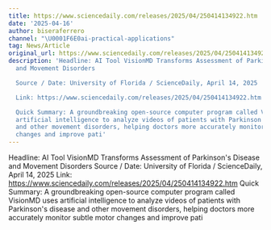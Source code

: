 ```yaml
---
title: https://www.sciencedaily.com/releases/2025/04/250414134922.htm
date: '2025-04-16'
author: biseraferrero
channel: "\U0001F6E0ai-practical-applications"
tag: News/Article
original_url: https://www.sciencedaily.com/releases/2025/04/250414134922.htm
description: 'Headline: AI Tool VisionMD Transforms Assessment of Parkinson''s Disease
  and Movement Disorders

  Source / Date: University of Florida / ScienceDaily, April 14, 2025

  Link: https://www.sciencedaily.com/releases/2025/04/250414134922.htm

  Quick Summary: A groundbreaking open-source computer program called VisionMD uses
  artificial intelligence to analyze videos of patients with Parkinson''s disease
  and other movement disorders, helping doctors more accurately monitor subtle motor
  changes and improve pati'
---
```


Headline: AI Tool VisionMD Transforms Assessment of Parkinson's Disease and Movement Disorders
Source / Date: University of Florida / ScienceDaily, April 14, 2025
Link: https://www.sciencedaily.com/releases/2025/04/250414134922.htm
Quick Summary: A groundbreaking open-source computer program called VisionMD uses artificial intelligence to analyze videos of patients with Parkinson's disease and other movement disorders, helping doctors more accurately monitor subtle motor changes and improve pati